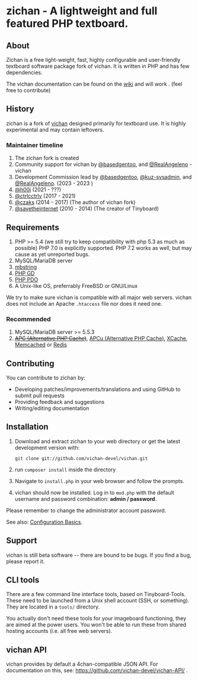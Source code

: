 zichan - A lightweight and full featured PHP textboard.
========================================================

About
------------
Zichan is a free light-weight, fast, highly configurable and user-friendly
textboard software package fork of vichan. It is written in PHP and has few dependencies.

The vichan documentation can be found on the [wiki](https://github.com/vichan-devel/vichan/wiki) and will work . (feel free to contribute)

History
------------
zichan is a fork of [vichan](http://github.com/vichan-devel/vichan) designed primarily for textboard use. It is highly experimental and may contain leftovers.

### Maintainer timeline
1. The zichan fork is created
2. Community support for vichan by [@basedgentoo](https://github.com/basedgentoo), and [@RealAngeleno](https://github.com/RealAngeleno) - vichan
3. Development Commission lead by [@basedgentoo](https://github.com/basedgentoo), [@kuz-sysadmin](https://github.com/kuz-sysadmin), and [@RealAngeleno](https://github.com/RealAngeleno). (2023 - 2023 )
4. [@h00j](https://github.com/h00j) (2021 - ???)
5. [@ctrlcctrlv](https://github.com/ctrlcctrlv) (2017 - 2021)
6. [@czaks](https://github.com/czaks) (2014 - 2017) (The author of vichan fork)
7. [@savetheinternet](https://github.com/savetheinternet) (2010 - 2014) (The creator of Tinyboard)

Requirements
------------
1.	PHP >= 5.4 (we still try to keep compatibility with php 5.3 as much as possible)
        PHP 7.0 is explicitly supported. PHP 7.2 works as well, but may cause as yet unreported bugs.
2.	MySQL/MariaDB server
3.	[mbstring](http://www.php.net/manual/en/mbstring.installation.php) 
4.	[PHP GD](http://www.php.net/manual/en/intro.image.php)
5.	[PHP PDO](http://www.php.net/manual/en/intro.pdo.php)
6.	A Unix-like OS, preferrably FreeBSD or GNU/Linux

We try to make sure vichan is compatible with all major web servers. vichan does not include an Apache `.htaccess` file nor does it need one.

### Recommended
1.	MySQL/MariaDB server >= 5.5.3
2.	~~[APC (Alternative PHP Cache)](http://php.net/manual/en/book.apc.php)~~,
	[APCu (Alternative PHP Cache)](http://php.net/manual/en/book.apcu.php),
	[XCache](http://xcache.lighttpd.net/),
	[Memcached](http://www.php.net/manual/en/intro.memcached.php) or
	[Redis](https://redis.io/docs/about/)

Contributing
------------
You can contribute to zichan by:
*	Developing patches/improvements/translations and using GitHub to submit pull requests
*	Providing feedback and suggestions
*	Writing/editing documentation

Installation
-------------
1.	Download and extract zichan to your web directory or get the latest
	development version with:

        git clone git://github.com/vichan-devel/vichan.git

2.	run ```composer install``` inside the directory	
3.	Navigate to ```install.php``` in your web browser and follow the
	prompts.
4.	vichan should now be installed. Log in to ```mod.php``` with the
	default username and password combination: **admin / password**.

Please remember to change the administrator account password.

See also: [Configuration Basics](https://github.com/vichan-devel/vichan/wiki/config).

Support
--------
vichan is still beta software -- there are bound to be bugs. If you find a
bug, please report it.

CLI tools
-----------------
There are a few command line interface tools, based on Tinyboard-Tools. These need
to be launched from a Unix shell account (SSH, or something). They are located in a ```tools/```
directory.

You actually don't need these tools for your imageboard functioning, they are aimed
at the power users. You won't be able to run these from shared hosting accounts
(i.e. all free web servers).

vichan API
----------
vichan provides by default a 4chan-compatible JSON API. For documentation on this, see:
https://github.com/vichan-devel/vichan-API/ .
